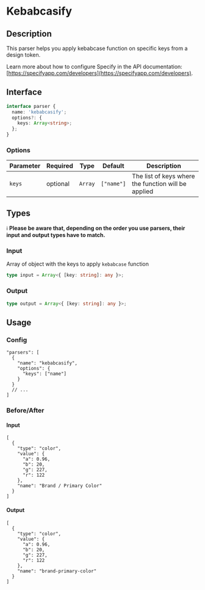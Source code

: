 # Kebabcasify

## Description
This parser helps you apply kebabcase function on specific keys from a design token.

Learn more about how to configure Specify in the API documentation: [https://specifyapp.com/developers](https://specifyapp.com/developers).

## Interface

```ts
interface parser {
  name: 'kebabcasify';
  options?: {
    keys: Array<string>;
  };
}
```

### Options

| Parameter | Required | Type    | Default    | Description                                         |
| --------- | -------- | ------- | ---------- | --------------------------------------------------- |
| `keys`    | optional | `Array` | `["name"]` | The list of keys where the function will be applied |

## Types

ℹ️ **Please be aware that, depending on the order you use parsers, their input and output types have to match.**

### Input

Array of object with the keys to apply `kebabcase` function

```ts
type input = Array<{ [key: string]: any }>;
```

### Output

```ts
type output = Array<{ [key: string]: any }>;
```

## Usage

### Config

```jsonc
"parsers": [
  {
    "name": "kebabcasify",
    "options": {
      "keys": ["name"]
    }
  }
  // ...
]
```

### Before/After

#### Input

```jsonc
[
  {
    "type": "color",
    "value": {
      "a": 0.96,
      "b": 20,
      "g": 227,
      "r": 122
    },
    "name": "Brand / Primary Color"
  }
]
```

#### Output

```jsonc
[
  {
    "type": "color",
    "value": {
      "a": 0.96,
      "b": 20,
      "g": 227,
      "r": 122
    },
    "name": "brand-primary-color"
  }
]
```
